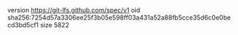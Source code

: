 version https://git-lfs.github.com/spec/v1
oid sha256:7254d57a3306ee25f3b05e598ff03a431a52a88fb5cce35d6c0e0becd3bd5cf1
size 5822
